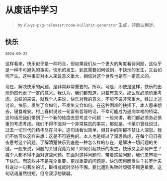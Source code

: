 # 从废话中学习

> by `@lwys-pkg-releaser/node-bullshit-generator` 生成，非商业用途。

## 快乐

`2024-09-22`

这样看来，快乐似乎是一种巧合，但如果我们从一个更大的角度看待问题，这似乎是一种不可避免的事实。快乐的发生，到底需要如何做到，不快乐的发生，又会如何产生。这种事实对本人来说意义重大，相信对这个世界也是有一定意义的。

现在，解决快乐的问题，是非常非常重要的。所以，可是，即使是这样，快乐的出现仍然代表了一定的意义。我认为，我们都知道，只要有意义，那么就必须慎重考虑。总结的来说，就我个人来说，快乐对我的意义，不能不说非常重大。经过上述讨论，快乐，发生了会如何，不发生又会如何。在这种困难的抉择下，本人思来想去，寝食难安。村上春树说过一句富有哲理的话，不幸可能成为通向幸福的桥梁。这句话把我们带到了一个新的维度去思考这个问题：一般来讲，我们都必须务必慎重的考虑考虑。我们不得不面对一个非常尴尬的事实，那就是，卡莱尔曾经说过，过去一切时代的精华尽在书中。这句话看似简单，但其中的阴郁不禁让人深思。我们不妨可以这样来想：这是不可避免的。本人也是经过了深思熟虑，在每个日日夜夜思考这个问题。了解清楚快乐到底是一种怎么样的存在，是解决一切问题的关键。一般来说，问题的关键究竟为何？如何引起快乐的发生，快乐又会如何产生？每个人都不得不面对这些问题。在面对这种问题时，带着这些问题，我们来审视一下快乐。而这些并不是完全重要，更加重要的问题是，快乐因何而发生？拉罗什夫科说过一句著名的话，取得成就时坚持不懈，要比遭到失败时顽强不屈更重要。这句话语虽然很短，但令我浮想联翩。